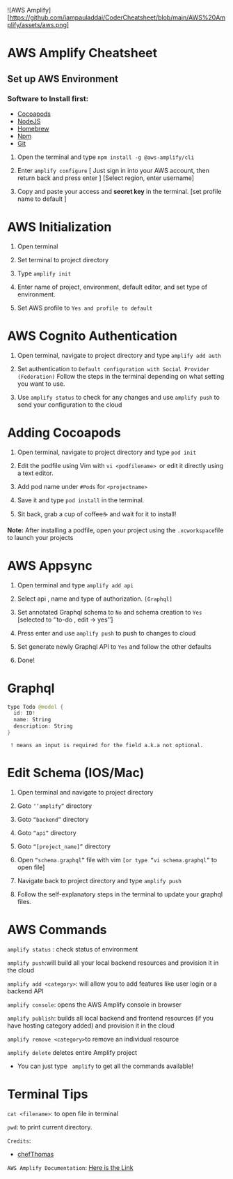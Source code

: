 ![AWS Amplify][https://github.com/iampauladdai/CoderCheatsheet/blob/main/AWS%20Amplify/assets/aws.png]

# AWS Amplify Cheatsheet
## Set up AWS Environment

### Software to Install first:
- [Cocoapods](https://cocoapods.org)
- [NodeJS](https://nodejs.org/en/)
- [Homebrew](https://docs.brew.sh/Installation)
- [Npm](https://www.npmjs.com/get-npm)
- [Git](https://git-scm.com)


1. Open the terminal and type ```npm install -g @aws-amplify/cli```

2. Enter ``` amplify configure ```   [ Just sign in into your AWS account, then return back and press enter ] [Select region, enter username]

3. Copy and paste your access and **secret key** in the terminal. [set profile name to default ]
   
# AWS Initialization

1. Open terminal

2. Set terminal to project directory 

3. Type ```amplify init```

4. Enter name of project, environment, default editor, and set type of environment.

5. Set AWS profile to ```Yes and profile to default```






# AWS Cognito Authentication

1. Open terminal, navigate to project directory and type ```amplify add auth```

2. Set authentication to ```Default configuration with Social Provider (Federation)```
Follow the steps in the terminal depending on what setting you want to use.

3. Use ```amplify status``` to check for any changes and use ```amplify push``` to send your configuration to the cloud
   
# Adding Cocoapods

1. Open terminal, navigate to project directory and type ```pod init```

2. Edit the podfile using Vim with ```vi <podfilename> ```or edit it directly using a text editor.

3. Add pod name under ```#Pods``` for ```<projectname>```

4. Save it and type ```pod install``` in the terminal.

5. Sit back, grab a cup of coffee☕️ and wait for it to install!

**Note:** After installing a podfile, open your project using the ```.xcworkspace```file to launch your projects

# AWS Appsync

1. Open terminal and type ```amplify add api```

2. Select api , name and type of authorization. ```[Graphql]```

3. Set annotated Graphql schema to ```No``` and schema creation to ```Yes``` [selected to ‘’to-do , edit -> yes’’]

4. Press enter and use ```amplify push``` to push to changes to cloud

5. Set generate newly Graphql API to ```Yes``` and follow the other defaults

6. Done!

# Graphql

```swift
type Todo @model {
  id: ID!
  name: String
  description: String
}
```
``` ! means an input is required for the field a.k.a not optional.```

# Edit Schema (IOS/Mac)


1. Open terminal and navigate to project directory
   
2. Goto ```‘’amplify”``` directory
   
3. Goto ```“backend”``` directory
   
4. Goto ```“api”``` directory
   
5. Goto ```“[project_name]”``` directory
   
6. Open ```“schema.graphql”``` file with vim ```[or type “vi schema.graphql”``` to open file]
   
7. Navigate back to project directory and type ```amplify push```
   
8.  Follow the self-explanatory steps in the terminal to update your graphql files.

# AWS Commands

```amplify status``` : check status of environment 

``` amplify push ```:will build all your local backend resources and provision it in the cloud

```amplify add <category>```: will allow you to add features like user login or a backend API


```amplify console```: opens the AWS Amplify console in browser

```amplify publish```: builds all local backend and frontend resources (if you have hosting category added) and provision it in the cloud

```amplify remove <category>```to remove an individual resource

```amplify delete``` deletes entire Amplify project

- You can just type ``` amplify``` to get all the commands available!

# Terminal Tips
```cat <filename>```: to open file in terminal

```pwd```: to print current directory.

```Credits```: 
- [chefThomas](https://gist.github.com/chefThomas)

```AWS Amplify Documentation```: [Here is the Link](https://docs.amplify.aws/lib/auth/social_signin_web_ui/q/platform/ios#setup-your-auth-provider)
